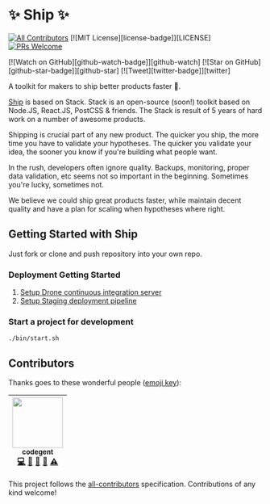 # ✨ Ship ✨
[![All Contributors](https://img.shields.io/badge/all_contributors-1-orange.svg?style=flat-square)](#contributors)
[![MIT License][license-badge]][LICENSE]
[![PRs Welcome](https://img.shields.io/badge/PRs-welcome-brightgreen.svg?style=flat-square)](http://makeapullrequest.com)

[![Watch on GitHub][github-watch-badge]][github-watch]
[![Star on GitHub][github-star-badge]][github-star]
[![Tweet][twitter-badge]][twitter]

A toolkit for makers to ship better products faster 🚀.

[Ship](https://github.com/paralect/ship) is based on Stack. Stack is an open-source (soon!) toolkit based on Node.JS, React.JS, PostCSS & friends.
The Stack is result of 5 years of hard work on a number of awesome products.

Shipping is crucial part of any new product. The quicker you ship, the more time you have to validate your hypotheses. The quicker you validate your idea, the sooner you know if you're building what people want.

In the rush, developers often ignore quality. Backups, monitoring, proper data validation, etc seems not so important in the beginning. Sometimes you're lucky, sometimes not.

We believe we could ship great products faster, while maintain decent quality and have a plan for scaling when hypotheses where right.

## Getting Started with Ship

Just fork or clone and push repository into your own repo.

### Deployment Getting Started

1. [Setup Drone continuous integration server](./deploy/drone-ci/README.md)
2. [Setup Staging deployment pipeline](./deploy/app/README.md)

### Start a project for development

```
./bin/start.sh
```

## Contributors

Thanks goes to these wonderful people ([emoji key](https://github.com/kentcdodds/all-contributors#emoji-key)):

<!-- ALL-CONTRIBUTORS-LIST:START - Do not remove or modify this section -->
<!-- prettier-ignore -->
| [<img src="https://avatars1.githubusercontent.com/u/7318?v=4" width="100px;"/><br /><sub><b>codegent</b></sub>](http://www.codegent.com)<br />[💻](https://github.com/paralect/ship/commits?author=code "Code") [📖](https://github.com/paralect/ship/commits?author=code "Documentation") [🤔](#ideas-code "Ideas, Planning, & Feedback") [👀](#review-code "Reviewed Pull Requests") [⚠️](https://github.com/paralect/ship/commits?author=code "Tests") |
| :---: |
<!-- ALL-CONTRIBUTORS-LIST:END -->

This project follows the [all-contributors](https://github.com/kentcdodds/all-contributors) specification. Contributions of any kind welcome!